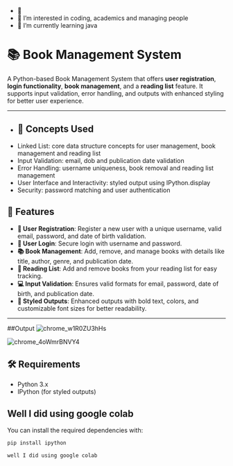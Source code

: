 - 👋 
- 👀 I’m interested in coding, academics and managing people
- 🌱 I’m currently learning java
  
<!---
Khushi2004Shrivastava/Khushi2004Shrivastava is a ✨ special ✨ repository because its `README.md` (this file) appears on your GitHub profile.
You can click the Preview link to take a look at your changes.
--->
# 📚 Book Management System

A Python-based Book Management System that offers **user registration**, **login functionality**, **book management**, and a **reading list** feature. It supports input validation, error handling, and outputs with enhanced styling for better user experience.

---

- ## 👋 Concepts Used
- Linked List: core data structure concepts for user management, book management and reading list
- Input Validation: email, dob and publication date validation
- Error Handling: username uniqueness, book removal and reading list management
- User Interface and Interactivity: styled output using IPython.display
- Security: password matching and user authentication

## 🚀 Features

- **🔐 User Registration**: Register a new user with a unique username, valid email, password, and date of birth validation.
- **🔑 User Login**: Secure login with username and password.
- **📚 Book Management**: Add, remove, and manage books with details like title, author, genre, and publication date.
- **📝 Reading List**: Add and remove books from your reading list for easy tracking.
- **💻 Input Validation**: Ensures valid formats for email, password, date of birth, and publication date.
- **🎨 Styled Outputs**: Enhanced outputs with bold text, colors, and customizable font sizes for better readability.

---

##Output
![chrome_w1R0ZU3hHs](https://github.com/user-attachments/assets/61af58b5-6639-483a-98d4-594259cb4f3b)

![chrome_4oWmrBNVY4](https://github.com/user-attachments/assets/7ddce6b2-622a-4815-9644-ea7925210355)

## 🛠️ Requirements

- Python 3.x
- IPython (for styled outputs)

## Well I did using google colab

You can install the required dependencies with:

```bash
pip install ipython

well I did using google colab
